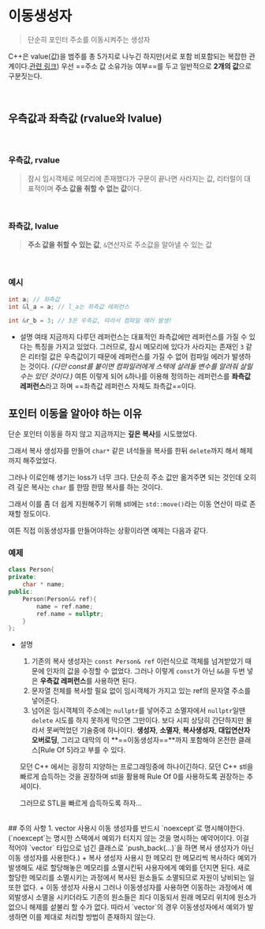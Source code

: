 # 이동생성자
> 단순히 포인터 주소를 이동시켜주는 생성자

C++은 value(값)을 범주를 총 5가지로 나누긴 하지만(서로 포함 비포함되는 복잡한 관계이다.[관련 링크](https://medium.com/@barryrevzin/value-categories-in-c-17-f56ae54bccbe)) 우선 ==주소 값 소유가능 여부==를 두고 일반적으로 **2개의 값**으로 구분짓는다. 


<br>

## 우측값과 좌측값 (rvalue와 lvalue)
<br>

### 우측값, rvalue
> 잠시 임시객체로 메모리에 존재했다가 구문이 끝나면 사라지는 값, 리터럴이 대표적이며 **주소 값을 취할 수 없는 값**이다.

<br>


### 좌측값, lvalue
> **주소 값을 취할 수 있는 값**, `&`연산자로 주소값을 알아낼 수 있는 값

<br>


### 예시
``` cpp
int a; // 좌측값
int &l_a = a; // l_a는 좌측값 레퍼런스

int &r_b = 3; // 3은 우측값, 따라서 컴파일 에러 발생!
```
+ 설명
	여태 지금까지 다루던 레퍼런스는 대표적인 좌측값에만 레퍼런스를 가질 수 있다는 특징을 가지고 있었다.
	그러므로, 잠시 메모리에 있다가 사라지는 존재인 `3` 같은 리터럴 값은 우측값이기 때문에 레퍼런스를 가질 수 없어 컴파일 에러가 발생하는 것이다.
	*(다만 const를 붙이면 컴파일러에게 스택에 살려둘 변수를 알려줘 살릴 수는 있던 것이다.)*
	여튼 이렇게 되어 `&`하나를 이용해 정의하는 레퍼런스를 **좌측값 레퍼런스**라고 하며 ==좌측값 레퍼런스 자체도 좌측값==이다.

## 포인터 이동을 알아야 하는 이유

단순 포인터 이동을 하지 않고 지금까지는 **깊은 복사**를 시도했었다.

그래서 복사 생성자를 만들어 `char*` 같은 녀석들을 복사를 한뒤 `delete`까지 해서 해제까지 해주었었다.

그러나 이로인해 생기는 loss가 너무 크다. 단순히 주소 값만 옮겨주면 되는 것인데 
오히려 깊은 복사는 `char` 를 한땀 한땀 복사를 하는 것이다.

그래서 이를 좀 더 쉽게 지원해주기 위해 stl에는 `std::move()`라는 이동 연산이 따로 존재할 정도이다.

여튼 직접 이동생성자를 만들어야하는 상황이라면 예제는 다음과 같다.
<br>

### 예제

``` cpp
class Person{
private:
	char * name;
public:
	Person(Person&& ref){
		name = ref.name;
		ref.name = nullptr;
	}
};
```
+ 설명
	1. 기존의 복사 생성자는 `const Person& ref` 이런식으로 객체를 넘겨받았기 때문에 인자의 값을 수정할 수 없었다. 그러나 이렇게 `const`가 아닌 `&&`을 두번 넣은 **우측값 레퍼런스**를 사용하면 된다.
	2. 문자열 전체를 복사할 필요 없이 임시객체가 가지고 있는 ref의 문자열 주소를 넣어준다.
	3. 넘어온 임시객체의 주소에는 `nullptr`를 넣어주고 소멸자에서 `nullptr`일땐 `delete` 시도를 하지 못하게 막으면 그만이다.
	보다 시피 상당히 간단하지만 몰라서 못써먹었던 기술중에 하나이다.
	**생성자**, **소멸자**, **복사생성자**, **대입연산자 오버로딩**, 그리고 대막의 이 **==이동생성자==**까지 포함해야 온전한 클래스[Rule Of 5]라고 부를 수 있다.

	 모던 C++ 에서는 굉장히 지양하는 프로그래밍중에 하나이긴하다. 
	 모던 C++ stl을 빠르게 습득하는 것을 권장하며 stl을 활용해 Rule Of 0를 사용하도록 권장하는 추세이다.
	 
	 그러므로 STL을 빠르게 습득하도록 하자...
<br>
## 주의 사항
1. vector 사용시 이동 생성자를 반드시 `noexcept`로 명시해야한다.
   (`noexcept`는 명시한 스택에서 예외가 터지지 않는 것을 명시하는 예약어이다. 이걸 적어야 `vector` 타입으로 넘긴 클래스로 `push_back(...)`을 하면 복사 생성자가 아닌 이동 생성자를 사용한다.)
   + 복사 생성자 사용시
	    한 메모리 한 메모리씩 복사하다 예외가 발생해도 새로 할당해놓은 메모리를 소멸시킨뒤 사용자에게 예외를 던지면 된다.
	   새로 할당한 메모리를 소멸시키는 과정에서 복사된 원소들도 소멸되므로 자원이 낭비되는 일또한 없다.
   + 이동 생성자 사용시
	   그러나 이동생성자를 사용하면 이동하는 과정에서 예외발생시 소멸을 시키더라도 기존의 원소들은 죄다 이동되서 원래 메모리 위치에 원소가 없으니 해제를 섵불리 할 수가 없다.
	   따라서 `vector`의 경우 이동생성자에서 예외가 발생하면 이를 제대로 처리할 방법이 존재하지 않는다.